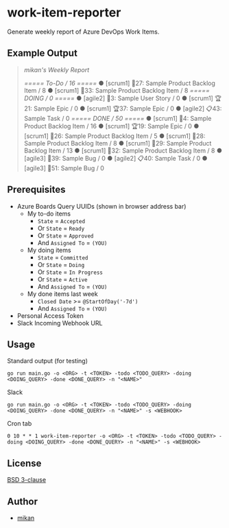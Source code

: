 # work-item-reporter

Generate weekly report of Azure DevOps Work Items.

## Example Output

> *mikan's Weekly Report*
> 
> *===== To-Do / 16 =====*
> ● [scrum1] 📘27: Sample Product Backlog Item / 8
> ● [scrum1] 📘33: Sample Product Backlog Item / 8
> *===== DOING / 0 =====*
> ● [agile2] 📘3: Sample User Story / 0
> ● [scrum1] 🏆21: Sample Epic / 0
> ● [scrum1] 🏆37: Sample Epic / 0
> ● [agile2] 📋43: Sample Task / 0
> *===== DONE / 50 =====*
> ● [scrum1] 📘4: Sample Product Backlog Item / 16
> ● [scrum1] 🏆19: Sample Epic / 0
> ● [scrum1] 📘26: Sample Product Backlog Item / 5
> ● [scrum1] 📘28: Sample Product Backlog Item / 8
> ● [scrum1] 📘29: Sample Product Backlog Item / 13
> ● [scrum1] 📘32: Sample Product Backlog Item / 8
> ● [agile3] 🐞39: Sample Bug / 0
> ● [agile2] 📋40: Sample Task / 0
> ● [agile3] 🐞51: Sample Bug / 0

## Prerequisites

- Azure Boards Query UUIDs (shown in browser address bar)
    - My to-do items
        - `State` = `Accepted`
        - Or `State` = `Ready`
        - Or `State` = `Approved`
        - And `Assigned To` = `(YOU)`
    - My doing items
        - `State` = `Committed`
        - Or `State` = `Doing`
        - Or `State` = `In Progress`
        - Or `State` = `Active`
        - And `Assigned To` = `(YOU)`
    - My done items last week
        - `Closed Date` >= `@StartOfDay('-7d')`
        - And `Assigned To` = `(YOU)`
- Personal Access Token
- Slack Incoming Webhook URL

## Usage

Standard output (for testing)

```
go run main.go -o <ORG> -t <TOKEN> -todo <TODO_QUERY> -doing <DOING_QUERY> -done <DONE_QUERY> -n "<NAME>"
```

Slack

```
go run main.go -o <ORG> -t <TOKEN> -todo <TODO_QUERY> -doing <DOING_QUERY> -done <DONE_QUERY> -n "<NAME>" -s <WEBHOOK>
```

Cron tab

```
0 10 * * 1 work-item-reporter -o <ORG> -t <TOKEN> -todo <TODO_QUERY> -doing <DOING_QUERY> -done <DONE_QUERY> -n "<NAME>" -s <WEBHOOK>
```

## License

[BSD 3-clause](LICENSE)

## Author

- [mikan](https://github.com/mikan)
